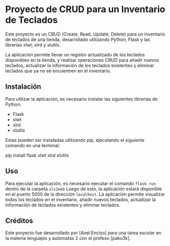 # Proyecto de CRUD para un Inventario de Teclados

Este proyecto es un CRUD (Create, Read, Update, Delete) para un inventario de teclados de una tienda, desarrollado utilizando Python, Flask y las librerías xlwt, xlrd y xlutils.

La aplicación permite llevar un registro actualizado de los teclados disponibles en la tienda, y realizar operaciones CRUD para añadir nuevos teclados, actualizar la información de los teclados existentes y eliminar teclados que ya no se encuentren en el inventario.

## Instalación

Para utilizar la aplicación, es necesario instalar las siguientes librerías de Python:

- Flask
- xlwt
- xlrd
- xlutils

Estas pueden ser instaladas utilizando pip, ejecutando el siguiente comando en una terminal:

pip install flask xlwt xlrd xlutils

## Uso

Para ejecutar la aplicación, es necesario ejecutar el comando `flask run` dentro de la carpeta `xls2web`
Luego de esto, la aplicación estará disponible en el puerto 5000 de la dirección `localhost`.
La aplicación permite visualizar todos los teclados en el inventario, añadir nuevos teclados, actualizar la información de teclados existentes y eliminar teclados.

## Créditos

Este proyecto fue desarrollado por [Axel Enciso] para una tarea escolar en la materia lenguajes y automatas 2 con el profeso [pako3k].
